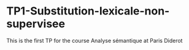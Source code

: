 # TP1-Substitution-lexicale-non-supervisee
This is the first TP for the course Analyse sémantique at Paris Diderot
